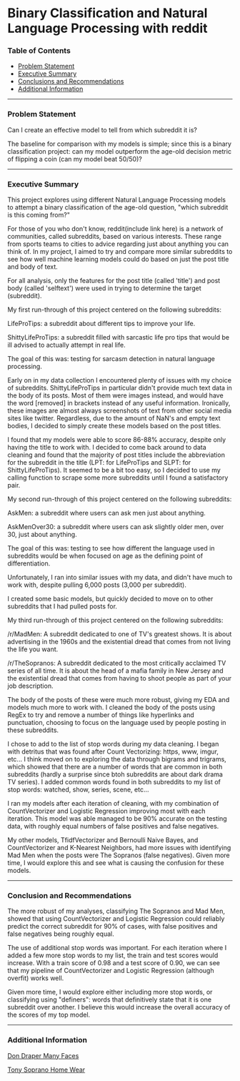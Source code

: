 # Binary Classification and Natural Language Processing with reddit



### Table of Contents

* [Problem Statement](#user-content-problem-statement)
* [Executive Summary](#user-content-executive-summary)
* [Conclusions and Recommendations](#user-content-conclusions-and-recommendations)
* [Additional Information](#user-content-additional-information)


---

### Problem Statement

Can I create an effective model to tell from which subreddit it is?

The baseline for comparison with my models is simple; since this is a binary classification project: can my model outperform the age-old decision metric of flipping a coin (can my model beat 50/50)?

---

### Executive Summary

This project explores using different Natural Language Processing models to attempt a binary classification of the age-old question, "which subreddit is this coming from?"

For those of you who don't know, reddit(include link here) is a network of communities, called subreddits, based on various interests. These range from sports teams to cities to advice regarding just about anything you can think of. In my project, I aimed to try and compare more similar subreddits to see how well machine learning models could do based on just the post title and body of text.

For all analysis, only the features for the post title (called 'title') and post body (called 'selftext') were used in trying to determine the target (subreddit).


My first run-through of this project centered on the following subreddits:

LifeProTips: a subreddit about different tips to improve your life.

ShittyLifeProTips: a subreddit filled with sarcastic life pro tips that would be ill advised to actually attempt in real life.

The goal of this was: testing for sarcasm detection in natural language processing.


Early on in my data collection I encountered plenty of issues with my choice of subreddits. ShittyLifeProTips in particular didn't provide much text data in the body of its posts. Most of them were images instead, and would have the word [removed] in brackets instead of any useful information. Ironically, these images are almost always screenshots of text from other social media sites like twitter. Regardless, due to the amount of NaN's and empty text bodies, I decided to simply create these models based on the post titles.

I found that my models were able to score 86-88% accuracy, despite only having the title to work with. I decided to come back around to data cleaning and found that the majority of post titles include the abbreviation for the subreddit in the title (LPT: for LifeProTips and SLPT: for ShittyLifeProTips). It seemed to be a bit too easy, so I decided to use my calling function to scrape some more subreddits until I found a satisfactory pair.


My second run-through of this project centered on the following subreddits:

AskMen: a subreddit where users can ask men just about anything.


AskMenOver30: a subreddit where users can ask slightly older men, over 30, just about anything.

The goal of this was: testing to see how different the language used in subreddits would be when focused on age as the defining point of differentiation.

Unfortunately, I ran into similar issues with my data, and didn't have much to work with, despite pulling 6,000 posts (3,000 per subreddit).

I created some basic models, but quickly decided to move on to other subreddits that I had pulled posts for.


My third run-through of this project centered on the following subreddits:

/r/MadMen: A subreddit dedicated to one of TV's greatest shows. It is about advertising in the 1960s and the existential dread that comes from not living the life you want.

/r/TheSopranos: A subreddit dedicated to the most critically acclaimed TV series of all time. It is about the head of a mafia family in New Jersey and the existential dread that comes from having to shoot people as part of your job description.

The body of the posts of these were much more robust, giving my EDA and models much more to work with. I cleaned the body of the posts using RegEx to try and remove a number of things like hyperlinks and punctuation, choosing to focus on the language used by people posting in these subreddits.

I chose to add to the list of stop words during my data cleaning. I began with detritus that was found after Count Vectorizing: https, www, imgur, etc... I think moved on to exploring the data through bigrams and trigrams, which showed that there are a number of words that are common in both subreddits (hardly a surprise since btoh subreddits are about dark drama TV series). I added common words found in both subreddits to my list of stop words: watched, show, series, scene, etc...

I ran my models after each iteration of cleaning, with my combination of CountVectorizer and Logistic Regression improving most with each iteration. This model was able managed to be 90% accurate on the testing data, with roughly equal numbers of false positives and false negatives.

My other models, TfidfVectorizer and Bernoulli Naive Bayes, and CountVectorizer and K-Nearest Neighbors, had more issues with identifying Mad Men when the posts were The Sopranos (false negatives). Given more time, I would explore this and see what is causing the confusion for these models.



---

### Conclusion and Recommendations

The more robust of my analyses, classifying The Sopranos and Mad Men, showed that using CountVectorizer and Logistic Regression could reliably predict the correct subreddit for 90% of cases, with false positives and false negatives being roughly equal.

The use of additional stop words was important. For each iteration where I added a few more stop words to my list, the train and test scores would increase. With a train score of 0.98 and a test score of 0.90, we can see that my pipeline of CountVectorizer and Logistic Regression (although overfit) works well.

Given more time, I would explore either including more stop words, or classifying using "definers": words that definitively state that it is one subreddit over another. I believe this would increase the overall accuracy of the scores of my top model.


---

### Additional Information

[Don Draper Many Faces](https://screenrant.com/mad-men-hilarious-memes-true-fans/)

[Tony Soprano Home Wear](https://dankanator.com/62146/best-tony-soprano-memes-from-the-sopranos/)


